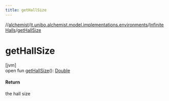```yaml
---
title: getHallSize
---
```

//[alchemist](../../../index.html)/[it.unibo.alchemist.model.implementations.environments](../index.html)/[InfiniteHalls](index.html)/[getHallSize](get-hall-size.html)



# getHallSize



[jvm]\
open fun [getHallSize](get-hall-size.html)(): [Double](https://kotlinlang.org/api/latest/jvm/stdlib/kotlin/-double/index.html)



#### Return



the hall size




